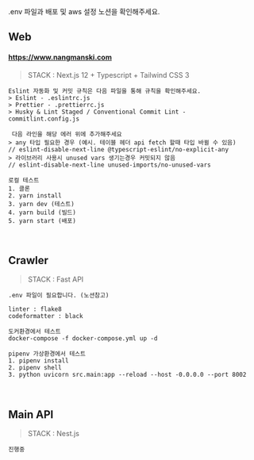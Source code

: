 .env 파일과 배포 및 aws 설정 노션을 확인해주세요.


## Web

#### https://www.nangmanski.com

> STACK : Next.js 12 + Typescript + Tailwind CSS 3

```
Eslint 자동화 및 커밋 규칙은 다음 파일을 통해 규칙을 확인해주세요.
> Eslint - .eslintrc.js
> Prettier - .prettierrc.js
> Husky & Lint Staged / Conventional Commit Lint - commitlint.config.js

 다음 라인을 해당 에러 위에 추가해주세요
> any 타입 필요한 경우 (예시. 테이블 헤더 api fetch 할때 타입 바뀔 수 있음)
// eslint-disable-next-line @typescript-eslint/no-explicit-any
> 라이브러리 사용시 unused vars 생기는경우 커밋되지 않음
// eslint-disable-next-line unused-imports/no-unused-vars

로컬 테스트
1. 클론
2. yarn install
3. yarn dev (테스트)
4. yarn build (빌드)
5. yarn start (배포)

```

<br />

## Crawler

> STACK : Fast API

```
.env 파일이 필요합니다. (노션참고)

linter : flake8
codeformatter : black

도커환경에서 테스트
docker-compose -f docker-compose.yml up -d

pipenv 가상환경에서 테스트
1. pipenv install
2. pipenv shell
3. python uvicorn src.main:app --reload --host -0.0.0.0 --port 8002

```

<br />

## Main API

> STACK : Nest.js

```
진행중
```
